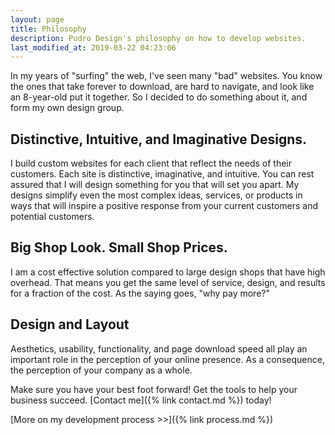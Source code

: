 ```yaml
---
layout: page
title: Philosophy
description: Pudro Design's philosophy on how to develop websites.
last_modified_at: 2019-03-22 04:23:06
---
```

In my years of "surfing" the web, I've seen many "bad" websites. You know the ones that take forever to download, are hard to navigate, and look like an 8-year-old put it together. So I decided to do something about it, and form my own design group.

## Distinctive, Intuitive, and Imaginative Designs.

I build custom websites for each client that reflect the needs of their customers. Each site is distinctive, imaginative, and intuitive. You can rest assured that I will design something for you that will set you apart. My designs simplify even the most complex ideas, services, or products in ways that will inspire a positive response from your current customers and potential customers.

## Big Shop Look. Small Shop Prices.

I am a cost effective solution compared to large design shops that have high overhead. That means you get the same level of service, design, and results for a fraction of the cost. As the saying goes, "why pay more?"

## Design and Layout

Aesthetics, usability, functionality, and page download speed all play an important role in the perception of your online presence. As a consequence, the perception of your company as a whole.

Make sure you have your best foot forward! Get the tools to help your business succeed. [Contact me]({% link contact.md %}) today!

[More on my development process &gt;&gt;]({% link process.md %})